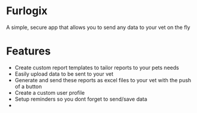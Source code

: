 
# Furlogix
A simple, secure app that allows you to send any data to your vet on the fly
  

# Features
* Create custom report templates to tailor reports to your pets needs
* Easily upload data to be sent to your vet
* Generate and send these reports as excel files to your vet with the push of a button
* Create a custom user profile
* Setup reminders so you dont forget to send/save data
* 